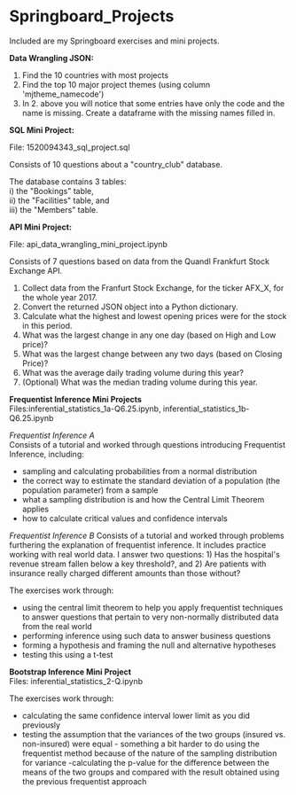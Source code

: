 # Springboard_Projects

Included are my Springboard exercises and mini projects. 



**Data Wrangling JSON:**
1. Find the 10 countries with most projects
2. Find the top 10 major project themes (using column 'mjtheme_namecode')
3. In 2. above you will notice that some entries have only the code and the name is missing. Create a dataframe with the missing names filled in.

**SQL Mini Project:**  

File: 1520094343_sql_project.sql  

Consists of 10 questions about a "country_club" database.     

The database contains 3 tables:  
    i) the "Bookings" table,  
    ii) the "Facilities" table, and  
    iii) the "Members" table.  

**API Mini Project:**  
  
File: api_data_wrangling_mini_project.ipynb

Consists of 7 questions based on data from the Quandl Frankfurt Stock Exchange API. 

1. Collect data from the Franfurt Stock Exchange, for the ticker AFX_X, for the whole year 2017.
2. Convert the returned JSON object into a Python dictionary.
3. Calculate what the highest and lowest opening prices were for the stock in this period.
4. What was the largest change in any one day (based on High and Low price)?
5. What was the largest change between any two days (based on Closing Price)?
6. What was the average daily trading volume during this year?
7. (Optional) What was the median trading volume during this year.  


**Frequentist Inference Mini Projects**  
Files:inferential_statistics_1a-Q6.25.ipynb, inferential_statistics_1b-Q6.25.ipynb

*Frequentist Inference A*  
Consists of a tutorial and worked through questions introducing Frequentist Inference, including: 

- sampling and calculating probabilities from a normal distribution
- the correct way to estimate the standard deviation of a population (the population parameter) from a sample
- what a sampling distribution is and how the Central Limit Theorem applies
- how to calculate critical values and confidence intervals

*Frequentist Inference B*
Consists of a tutorial and worked through problems furthering the explanation of frequentist inference. 
It includes practice working with real world data. I answer two questions: 1) Has the hospital's revenue stream fallen below a key threshold?, and 2) Are patients with insurance really charged different amounts than those without?  

The exercises work through:
- using the central limit theorem to help you apply frequentist techniques to answer questions that pertain to very non-normally distributed data from the real world
- performing inference using such data to answer business questions
- forming a hypothesis and framing the null and alternative hypotheses
- testing this using a t-test


**Bootstrap Inference Mini Project**  
Files: inferential_statistics_2-Q.ipynb

The exercises work through: 
- calculating the same confidence interval lower limit as you did previously
- testing the assumption that the variances of the two groups (insured vs. non-insured) were equal - something a bit harder to do using the frequentist method because of the nature of the sampling distribution for variance
-calculating the p-value for the difference between the means of the two groups and compared with the result obtained using the previous frequentist approach
